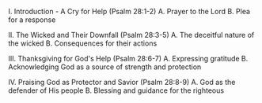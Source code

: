 I. Introduction - A Cry for Help (Psalm 28:1-2)
   A. Prayer to the Lord
   B. Plea for a response 

II. The Wicked and Their Downfall (Psalm 28:3-5)
   A. The deceitful nature of the wicked
   B. Consequences for their actions

III. Thanksgiving for God's Help (Psalm 28:6-7)
   A. Expressing gratitude
   B. Acknowledging God as a source of strength and protection

IV. Praising God as Protector and Savior (Psalm 28:8-9)
   A. God as the defender of His people
   B. Blessing and guidance for the righteous